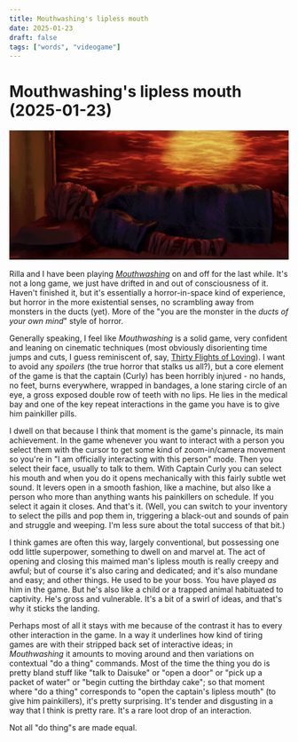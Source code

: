 ```yaml
---
title: Mouthwashing's lipless mouth
date: 2025-01-23
draft: false
tags: ["words", "videogame"]
---
```


# Mouthwashing's lipless mouth (2025-01-23)

![Captain Curly from Mouthwashing lying in the medical bay](/images/blog/mouthwashings-captain-curly.png)

Rilla and I have been playing [*Mouthwashing*](https://www.wrongorgan.com/) on and off for the last while. It's not a long game, we just have drifted in and out of consciousness of it. Haven't finished it, but it's essentially a horror-in-space kind of experience, but horror in the more existential senses, no scrambling away from monsters in the ducts (yet). More of the "you are the monster in the *ducts of your own mind*" style of horror.

Generally speaking, I feel like *Mouthwashing* is a solid game, very confident and leaning on cinematic techniques (most obviously disorienting time jumps and cuts, I guess reminiscent of, say, [Thirty Flights of Loving](https://blendogames.com/thirtyflightsofloving/)). I want to avoid any *spoilers* (the true horror that stalks us all?), but a core element of the game is that the captain (Curly) has been horribly injured - no hands, no feet, burns everywhere, wrapped in bandages, a lone staring circle of an eye, a gross exposed double row of teeth with no lips. He lies in the medical bay and one of the key repeat interactions in the game you have is to give him painkiller pills.

I dwell on that because I think that moment is the game's pinnacle, its main achievement. In the game whenever you want to interact with a person you select them with the cursor to get some kind of zoom-in/camera movement so you're in "I am officially interacting with this person" mode. Then you select their face, usually to talk to them. With Captain Curly you can select his mouth and when you do it opens mechanically with this fairly subtle wet sound. It levers open in a smooth fashion, like a machine, but also like a person who more than anything wants his painkillers on schedule. If you select it again it closes. And that's it. (Well, you can switch to your inventory to select the pills and pop them in, triggering a black-out and sounds of pain and struggle and weeping. I'm less sure about the total success of that bit.)

I think games are often this way, largely conventional, but possessing one odd little superpower, something to dwell on and marvel at. The act of opening and closing this maimed man's lipless mouth is really creepy and awful; but of course it's also caring and dedicated; and it's also mundane and easy; and other things. He used to be your boss. You have played *as* him in the game. But he's also like a child or a trapped animal habituated to captivity. He's gross and vulnerable. It's a bit of a swirl of ideas, and that's why it sticks the landing.

Perhaps most of all it stays with me because of the contrast it has to every other interaction in the game. In a way it underlines how kind of tiring games are with their stripped back set of interactive ideas; in *Mouthwashing* it amounts to moving around and then variations on contextual "do a thing" commands. Most of the time the thing you do is pretty bland stuff like "talk to Daisuke" or "open a door" or "pick up a packet of water" or "begin cutting the birthday cake"; so that moment where "do a thing" corresponds to "open the captain's lipless mouth" (to give him painkillers), it's pretty surprising. It's tender and disgusting in a way that I think is pretty rare. It's a rare loot drop of an interaction. 

Not all "do thing"s are made equal.